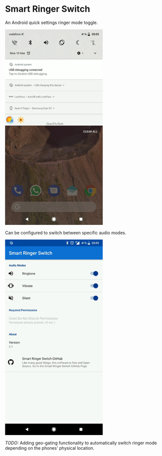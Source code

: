 # Smart Ringer Switch

An Android quick settings ringer mode toggle.

<img height="640" src="screenshots/screen_recording_ringer_tile_toggle.gif" />

Can be configured to switch between specific audio modes.

<img height="640" src="screenshots/screen_recording_ringer_modes_change.gif" />

*TODO:* Adding geo-gating functionality to automatically switch ringer mode depending on the phones' physical location.